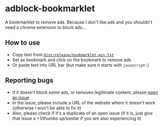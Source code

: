 # adblock-bookmarklet
A bookmarklet to remove ads.
Because I don't like ads and you shouldn't need a chrome extension to block ads...

## How to use
- Copy text from [`dist/release/bookmarklet.min.txt`](dist/release/bookmarklet.min.txt)
- Set as bookmark and click on the bookmark to remove ads
- Or paste text into URL bar (but make sure it starts with `javascript:`)

## Reporting bugs
- If it doesn't block some ads, or removes legitimate content, please [open an issue](https://github.com/MarcellPerger1/adblock-bookmarklet/issues/new)
- In the issue, please include a URL of the website where it doesn't work (otherwise I won't be able to fix it)
- Also, please check if it's a duplicate of an open issue (if it is, just give that issue a +1/thumbs up/similar if you are also experiencing it)
